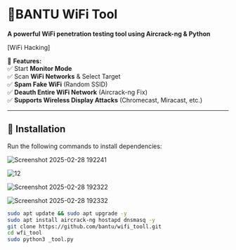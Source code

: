 # 🚀BANTU WiFi Tool

**A powerful WiFi penetration testing tool using Aircrack-ng & Python**

[WiFi Hacking]

📌 **Features:**  
✅ Start **Monitor Mode**  
✅ Scan **WiFi Networks** & Select Target  
✅ **Spam Fake WiFi** (Random SSID)  
✅ **Deauth Entire WiFi Network** (Aircrack-ng Fix)  
✅ **Supports Wireless Display Attacks** (Chromecast, Miracast, etc.)

---

## 🔧 Installation

Run the following commands to install dependencies:

![Screenshot 2025-02-28 192241](https://github.com/user-attachments/assets/05795a79-612c-421a-9c65-f07ce8d6d907)

![12](https://github.com/user-attachments/assets/2f2229f0-a38d-4b1c-a146-ea9c9c395e9c)

![Screenshot 2025-02-28 192322](https://github.com/user-attachments/assets/e75a174e-1348-456f-a8e7-836f520f47ce)

![Screenshot 2025-02-28 192332](https://github.com/user-attachments/assets/14ec091c-fca6-48a6-a8f6-976e8139077c)

```bash
sudo apt update && sudo apt upgrade -y
sudo apt install aircrack-ng hostapd dnsmasq -y
git clone https://github.com/bantu/wifi_tooll.git
cd wfi_tool
sudo python3 _tool.py

```

